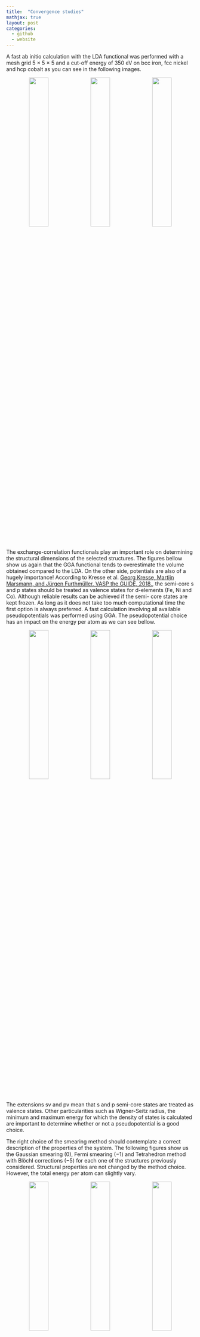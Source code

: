 ```yaml
---
title:  "Convergence studies"
mathjax: true
layout: post
categories:
  - github
  - website
---
```


A fast ab initio calculation with the LDA functional was performed with a mesh grid 5 × 5 × 5 and a cut-off energy of 350 eV on bcc iron, fcc nickel and hcp cobalt as you can see in the following images.

<p align="center">
   <img src="/assets/bcc_Fe_LDA.jpeg" width="32%" />
   <img src="/assets/fcc_Ni_LDA.jpeg" width="32%" /> 
   <img src="/assets/hcp_Co_LDA.jpeg" width="32%" />
</p>

The exchange-correlation functionals play an important role on determining the structural dimensions of the selected structures. The figures bellow show us  again that the GGA functional tends to overestimate the volume obtained compared to the LDA. On the other side, potentials are also of a hugely importance! According to Kresse et al. [Georg Kresse, Martijn Marsmann, and Jürgen Furthmüller. VASP the GUIDE, 2018.](https://www.smcm.iqfr.csic.es/docs/vasp/), the semi-core s and p states should be treated as valence states for d-elements (Fe, Ni and Co). Although reliable results can be achieved if the semi- core states are kept frozen. As long as it does not take too much computational time the first option is always preferred. A fast calculation involving all available pseudopotentials was performed using GGA. The pseudopotential choice has an impact on the energy per atom as we can see bellow.

<p align="center">
  <img src="/assets/Fe_pseudo.jpeg" width="32%" />
  <img src="/assets/Ni_pseudo.jpeg" width="32%" /> 
  <img src="/assets/Co_pseudo.jpeg" width="32%" />
</p>
  
The extensions sv and pv mean that s and p semi-core states are treated as valence states. Other particularities such as Wigner-Seitz radius, the minimum and maximum energy for which the density of states is calculated are important to determine whether or not a pseudopotential is a good choice. 

The right choice of the smearing method should contemplate a correct description of the properties of the system. The following figures show us the Gaussian smearing (0), Fermi smearing (−1) and Tetrahedron method with Blöchl corrections (−5) for each one of the structures previously considered. Structural properties are not changed by the method choice. However, the total energy per atom can slightly vary.  
  
<p align="center">
  <img src="/assets/Smear_bccFe_.jpeg" width="32%" />
  <img src="/assets/Smear_fccNi_.jpeg" width="32%" /> 
  <img src="/assets/Smear_hcpCo_.jpeg" width="32%" />
</p>



Experimentally it is known how those metals are ordered, however it is of good sense to confirm it. The optimization of the lattice considering three of the most common crystal structures: body-centered cubic, face-centered cubic and hexagonal close-packed. As expected bcc Fe, fcc Ni and hcp Co are the most stable crystal systems.  
  
<p align="center">
  <img src="/assets/Struct_Fe.jpeg" width="32%" />
  <img src="/assets/Struct_Ni.jpeg" width="32%" /> 
  <img src="/assets/Struct_Co.jpeg" width="32%" />
</p>


  
Another thing worth verifying is their ferromagnetism. Therefore, those metals are confirmed experimentally to be ferromagnets (FM). Antiferromagnetic (AFM) and non-magnetic (NM) configurations seems to be less stable.
  


<p align="center">
  <img src="/assets/BccFe_M.jpeg" width="32%" />
  <img src="/assets/FccNi_M.jpeg" width="32%" /> 
  <img src="/assets/HcpCo_M.jpeg" width="32%" />
</p>

